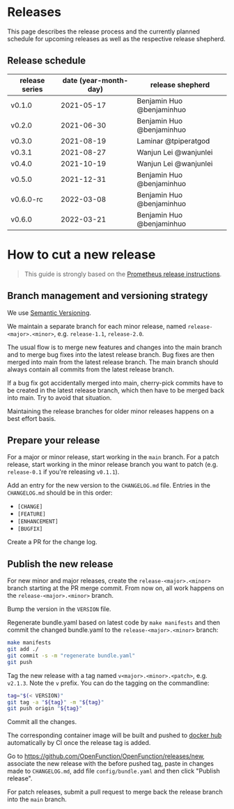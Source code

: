 # Releases

This page describes the release process and the currently planned schedule for upcoming releases as well as the respective release shepherd.

## Release schedule

| release series   | date  (year-month-day)                     | release shepherd          |
|------------------|--------------------------------------------|---------------------------|
| v0.1.0           | 2021-05-17                                 | Benjamin Huo @benjaminhuo |
| v0.2.0           | 2021-06-30                                 | Benjamin Huo @benjaminhuo |
| v0.3.0           | 2021-08-19                                 | Laminar @tpiperatgod      |
| v0.3.1           | 2021-08-27                                 | Wanjun Lei @wanjunlei     |
| v0.4.0           | 2021-10-19                                 | Wanjun Lei @wanjunlei     |
| v0.5.0           | 2021-12-31                                 | Benjamin Huo @benjaminhuo |
| v0.6.0-rc        | 2022-03-08                                 | Benjamin Huo @benjaminhuo |
| v0.6.0           | 2022-03-21                                 | Benjamin Huo @benjaminhuo |

# How to cut a new release

> This guide is strongly based on the [Prometheus release instructions](https://github.com/prometheus/prometheus/blob/master/RELEASE.md).

## Branch management and versioning strategy

We use [Semantic Versioning](http://semver.org/).

We maintain a separate branch for each minor release, named `release-<major>.<minor>`, e.g. `release-1.1`, `release-2.0`.

The usual flow is to merge new features and changes into the main branch and to merge bug fixes into the latest release branch. Bug fixes are then merged into main from the latest release branch. The main branch should always contain all commits from the latest release branch.

If a bug fix got accidentally merged into main, cherry-pick commits have to be created in the latest release branch, which then have to be merged back into main. Try to avoid that situation.

Maintaining the release branches for older minor releases happens on a best effort basis.

## Prepare your release

For a major or minor release, start working in the `main` branch. For a patch release, start working in the minor release branch you want to patch (e.g. `release-0.1` if you're releasing `v0.1.1`).

Add an entry for the new version to the `CHANGELOG.md` file. Entries in the `CHANGELOG.md` should be in this order:

* `[CHANGE]`
* `[FEATURE]`
* `[ENHANCEMENT]`
* `[BUGFIX]`

Create a PR for the change log.

## Publish the new release

For new minor and major releases, create the `release-<major>.<minor>` branch starting at the PR merge commit.
From now on, all work happens on the `release-<major>.<minor>` branch.

Bump the version in the `VERSION` file.

Regenerate bundle.yaml based on latest code by `make manifests` and then commit the changed bundle.yaml to the `release-<major>.<minor>` branch:

```bash
make manifests
git add ./
git commit -s -m "regenerate bundle.yaml"
git push
```

Tag the new release with a tag named `v<major>.<minor>.<patch>`, e.g. `v2.1.3`. Note the `v` prefix. You can do the tagging on the commandline:

```bash
tag="$(< VERSION)"
git tag -a "${tag}" -m "${tag}"
git push origin "${tag}"
```
Commit all the changes.

The corresponding container image will be built and pushed to [docker hub](https://hub.docker.com/repository/docker/openfunction) automatically by CI once the release tag is added.

Go to https://github.com/OpenFunction/OpenFunction/releases/new, associate the new release with the before pushed tag, paste in changes made to `CHANGELOG.md`, add file `config/bundle.yaml` and then click "Publish release".

For patch releases, submit a pull request to merge back the release branch into the `main` branch.
